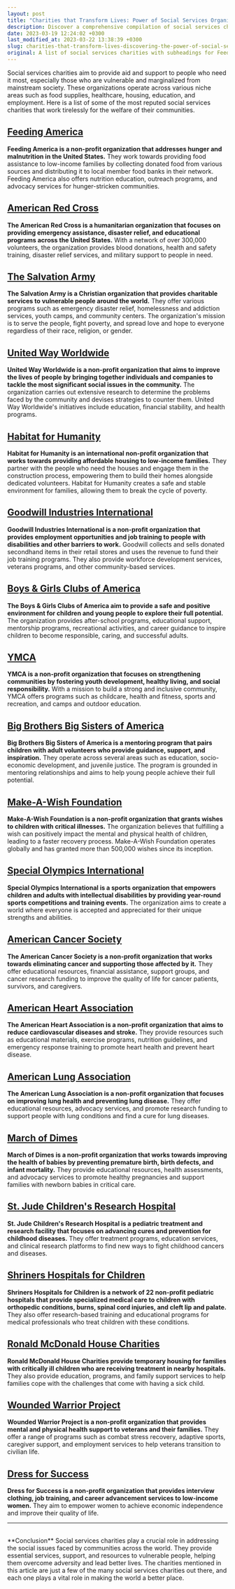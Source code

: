 ```yaml
---
layout: post
title: "Charities that Transform Lives: Power of Social Services Organizations like Feeding America, American Red Cross, Habitat for Humanity and More!"
description: Discover a comprehensive compilation of social services charities categorized as Feeding Programs, Disaster Relief, Housing and Homelessness, Health and Wellness, Education and Youth Development, and more. Find established organizations such as American Red Cross, The Salvation Army, and United Way Worldwide to donate your time, money or resources for a good cause. Explore nonprofit organizations including Make-A-Wish Foundation, St. Jude Children's Research Hospital, and Dress for Success that enrich the lives and wellbeing of people in need.
date: 2023-03-19 12:24:02 +0300
last_modified_at: 2023-03-22 13:38:39 +0300
slug: charities-that-transform-lives-discovering-the-power-of-social-services-organizations-like-feeding-america-american-red-cross-habitat-for-humanity-and-more
original: A list of social services charities with subheadings for Feeding America, American Red Cross, The Salvation Army, United Way Worldwide, Habitat for Humanity, Goodwill Industries International, Boys & Girls Clubs of America, YMCA, Big Brothers Big Sisters of America, Make-A-Wish Foundation, Special Olympics International, American Cancer Society, American Heart Association, American Lung Association, March of Dimes, St. Jude Children's Research Hospital, Shriners Hospitals for Children, Ronald McDonald House Charities, Wounded Warrior Project, Dress for Success.
---
```

Social services charities aim to provide aid and support to people who need it most, especially those who are vulnerable and marginalized from mainstream society. These organizations operate across various niche areas such as food supplies, healthcare, housing, education, and employment. Here is a list of some of the most reputed social services charities that work tirelessly for the welfare of their communities.

## [Feeding America](/social-services-charities/feeding-america-fighting-social-issues-through-charity-donations.html)

**Feeding America is a non-profit organization that addresses hunger and malnutrition in the United States.** They work towards providing food assistance to low-income families by collecting donated food from various sources and distributing it to local member food banks in their network. Feeding America also offers nutrition education, outreach programs, and advocacy services for hunger-stricken communities.

## [American Red Cross](/social-services-charities/making-an-impact-american-red-cross-efforts-to-address-social-issues-and-ways-to-support-their-mission.html)

**The American Red Cross is a humanitarian organization that focuses on providing emergency assistance, disaster relief, and educational programs across the United States.** With a network of over 300,000 volunteers, the organization provides blood donations, health and safety training, disaster relief services, and military support to people in need.

## [The Salvation Army](/social-services-charities/the-salvation-army-a-lifeline-for-social-issues-and-ways-to-contribute.html)

**The Salvation Army is a Christian organization that provides charitable services to vulnerable people around the world.** They offer various programs such as emergency disaster relief, homelessness and addiction services, youth camps, and community centers. The organization's mission is to serve the people, fight poverty, and spread love and hope to everyone regardless of their race, religion, or gender.

## [United Way Worldwide](/social-services-charities/making-a-difference-with-united-way-worldwide-understanding-their-social-impact-and-ways-to-donate.html)

**United Way Worldwide is a non-profit organization that aims to improve the lives of people by bringing together individuals and companies to tackle the most significant social issues in the community.** The organization carries out extensive research to determine the problems faced by the community and devises strategies to counter them. United Way Worldwide's initiatives include education, financial stability, and health programs.

## [Habitat for Humanity](/social-services-charities/building-hope-how-habitat-for-humanity-tackles-social-issues-through-charity-and-how-you-can-help.html)

**Habitat for Humanity is an international non-profit organization that works towards providing affordable housing to low-income families.** They partner with the people who need the houses and engage them in the construction process, empowering them to build their homes alongside dedicated volunteers. Habitat for Humanity creates a safe and stable environment for families, allowing them to break the cycle of poverty.

## [Goodwill Industries International](/social-services-charities/making-a-difference-goodwill-industries-international-s-impact-on-social-issues-and-how-you-can-help.html)

**Goodwill Industries International is a non-profit organization that provides employment opportunities and job training to people with disabilities and other barriers to work.** Goodwill collects and sells donated secondhand items in their retail stores and uses the revenue to fund their job training programs. They also provide workforce development services, veterans programs, and other community-based services.

## [Boys & Girls Clubs of America](/social-services-charities/empowering-youth-and-transforming-communities-the-impact-and-ways-to-support-boys-girls-clubs-of-america.html)

**The Boys & Girls Clubs of America aim to provide a safe and positive environment for children and young people to explore their full potential.** The organization provides after-school programs, educational support, mentorship programs, recreational activities, and career guidance to inspire children to become responsible, caring, and successful adults.

## [YMCA](/social-services-charities/ymca-addressing-social-issues-through-charitable-efforts-and-ways-you-can-help.html)

**YMCA is a non-profit organization that focuses on strengthening communities by fostering youth development, healthy living, and social responsibility.** With a mission to build a strong and inclusive community, YMCA offers programs such as childcare, health and fitness, sports and recreation, and camps and outdoor education.

## [Big Brothers Big Sisters of America](/social-services-charities/empowering-youth-through-mentorship-how-big-brothers-big-sisters-of-america-addresses-social-issues-and-how-to-support-their-cause.html)

**Big Brothers Big Sisters of America is a mentoring program that pairs children with adult volunteers who provide guidance, support, and inspiration.** They operate across several areas such as education, socio-economic development, and juvenile justice. The program is grounded in mentoring relationships and aims to help young people achieve their full potential.

## [Make-A-Wish Foundation](/social-services-charities/the-power-of-granting-wishes-make-a-wish-foundation-s-impact-on-social-issues-and-how-you-can-help.html)

**Make-A-Wish Foundation is a non-profit organization that grants wishes to children with critical illnesses.** The organization believes that fulfilling a wish can positively impact the mental and physical health of children, leading to a faster recovery process. Make-A-Wish Foundation operates globally and has granted more than 500,000 wishes since its inception.

## [Special Olympics International](/social-services-charities/championing-social-inclusion-the-impact-and-ways-to-support-special-olympics-international-s-mission.html)

**Special Olympics International is a sports organization that empowers children and adults with intellectual disabilities by providing year-round sports competitions and training events.** The organization aims to create a world where everyone is accepted and appreciated for their unique strengths and abilities.

## [American Cancer Society](/social-services-charities/supporting-social-causes-in-american-society-through-donations-to-american-cancer-society.html)

**The American Cancer Society is a non-profit organization that works towards eliminating cancer and supporting those affected by it.** They offer educational resources, financial assistance, support groups, and cancer research funding to improve the quality of life for cancer patients, survivors, and caregivers.

## [American Heart Association](/social-services-charities/title-promoting-social-change-and-supporting-heart-health-american-heart-association-s-charitable-endeavors-and-ways-to-donate.html)

**The American Heart Association is a non-profit organization that aims to reduce cardiovascular diseases and stroke.** They provide resources such as educational materials, exercise programs, nutrition guidelines, and emergency response training to promote heart health and prevent heart disease.

## [American Lung Association](/social-services-charities/title-supporting-social-issues-the-role-of-american-lung-association-as-a-charity-and-ways-to-contribute.html)

**The American Lung Association is a non-profit organization that focuses on improving lung health and preventing lung disease.** They offer educational resources, advocacy services, and promote research funding to support people with lung conditions and find a cure for lung diseases.

## [March of Dimes](/social-services-charities/march-of-dimes-addressing-social-issues-through-charitable-contributions-and-donations.html)

**March of Dimes is a non-profit organization that works towards improving the health of babies by preventing premature birth, birth defects, and infant mortality.** They provide educational resources, health assessments, and advocacy services to promote healthy pregnancies and support families with newborn babies in critical care.

## [St. Jude Children's Research Hospital](/social-services-charities/title-supporting-socially-impacted-children-st-jude-children-s-research-hospital-s-mission-methods-and-donation-options.html)

**St. Jude Children's Research Hospital is a pediatric treatment and research facility that focuses on advancing cures and prevention for childhood diseases.** They offer treatment programs, education services, and clinical research platforms to find new ways to fight childhood cancers and diseases.

## [Shriners Hospitals for Children](/social-services-charities/title-shriners-hospitals-for-children-making-a-difference-in-social-issues-through-charity-and-donations.html)

**Shriners Hospitals for Children is a network of 22 non-profit pediatric hospitals that provide specialized medical care to children with orthopedic conditions, burns, spinal cord injuries, and cleft lip and palate.** They also offer research-based training and educational programs for medical professionals who treat children with these conditions.

## [Ronald McDonald House Charities](/social-services-charities/ronald-mcdonald-house-charities-supporting-social-issues-through-charitable-donations-and-services.html)

**Ronald McDonald House Charities provide temporary housing for families with critically ill children who are receiving treatment in nearby hospitals.** They also provide education, programs, and family support services to help families cope with the challenges that come with having a sick child.

## [Wounded Warrior Project](/social-services-charities/title-supporting-social-issues-the-impact-of-wounded-warrior-project-and-how-to-get-involved.html)

**Wounded Warrior Project is a non-profit organization that provides mental and physical health support to veterans and their families.** They offer a range of programs such as combat stress recovery, adaptive sports, caregiver support, and employment services to help veterans transition to civilian life.

## [Dress for Success](/social-services-charities/dress-for-success-empowering-individuals-through-professional-attire-and-resources.html)

**Dress for Success is a non-profit organization that provides interview clothing, job training, and career advancement services to low-income women.** They aim to empower women to achieve economic independence and improve their quality of life.

***

<br>
**Conclusion**
Social services charities play a crucial role in addressing the social issues faced by communities across the world. They provide essential services, support, and resources to vulnerable people, helping them overcome adversity and lead better lives. The charities mentioned in this article are just a few of the many social services charities out there, and each one plays a vital role in making the world a better place.